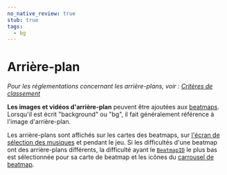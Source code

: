 ```yaml
---
no_native_review: true
stub: true
tags:
  - bg
---
```


# Arrière-plan

*Pour les réglementations concernant les arrière-plans, voir : [Critères de classement](/wiki/Ranking_criteria)*

**Les images et vidéos d'arrière-plan** peuvent être ajoutées aux [beatmaps](/wiki/Beatmap). Lorsqu'il est écrit "background" ou "bg", il fait généralement référence à l'image d'arrière-plan.

Les arrière-plans sont affichés sur les cartes des beatmaps, sur [l'écran de sélection des musiques](/wiki/Client/Interface#sélection-de-la-musique) et pendant le jeu. Si les difficultés d'une beatmap ont des arrière-plans différents, la difficulté ayant le [`BeatmapID`](/wiki/Beatmap#identification) le plus bas est sélectionnée pour sa carte de beatmap et les icônes du [carrousel de beatmap](/wiki/Client/Interface#carrousel-de-la-beatmap).
